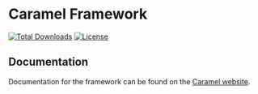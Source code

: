 # Caramel Framework

[![Total Downloads](https://poser.pugx.org/tricipta/caramel-framework/d/total.svg)](https://packagist.org/packages/tricipta/caramel-framework)
[![License](https://poser.pugx.org/tricipta/caramel-framework/license.svg)](https://packagist.org/packages/tricipta/caramel-framework)

## Documentation

Documentation for the framework can be found on the [Caramel website](https://caramel.bitvirtu.com/docs).